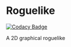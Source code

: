 # Roguelike

[![Codacy Badge](https://api.codacy.com/project/badge/Grade/6ab085a817e44cb098452fb6c0456dfe)](https://app.codacy.com/manual/cugone/Roguelike?utm_source=github.com&utm_medium=referral&utm_content=cugone/Roguelike&utm_campaign=Badge_Grade_Dashboard)

A 2D graphical roguelike
